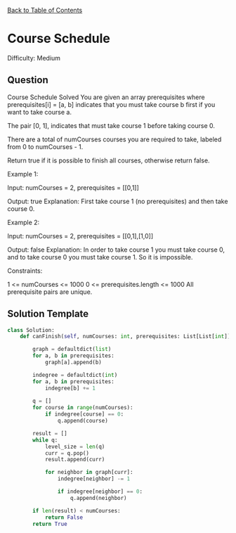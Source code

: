 [Back to Table of Contents](../README.md)

# Course Schedule
Difficulty: Medium

## Question
Course Schedule
Solved 
You are given an array prerequisites where prerequisites[i] = [a, b] indicates that you must take course b first if you want to take course a.

The pair [0, 1], indicates that must take course 1 before taking course 0.

There are a total of numCourses courses you are required to take, labeled from 0 to numCourses - 1.

Return true if it is possible to finish all courses, otherwise return false.

Example 1:

Input: numCourses = 2, prerequisites = [[0,1]]

Output: true
Explanation: First take course 1 (no prerequisites) and then take course 0.

Example 2:

Input: numCourses = 2, prerequisites = [[0,1],[1,0]]

Output: false
Explanation: In order to take course 1 you must take course 0, and to take course 0 you must take course 1. So it is impossible.

Constraints:

1 <= numCourses <= 1000
0 <= prerequisites.length <= 1000
All prerequisite pairs are unique.

## Solution Template
```python
class Solution:
    def canFinish(self, numCourses: int, prerequisites: List[List[int]]) -> bool:

        graph = defaultdict(list)
        for a, b in prerequisites:
            graph[a].append(b)

        indegree = defaultdict(int)
        for a, b in prerequisites:
            indegree[b] += 1
        
        q = []
        for course in range(numCourses):
            if indegree[course] == 0:
                q.append(course)

        result = []
        while q:
            level_size = len(q)
            curr = q.pop()
            result.append(curr)

            for neighbor in graph[curr]:
                indegree[neighbor] -= 1

                if indegree[neighbor] == 0:
                    q.append(neighbor)

        if len(result) < numCourses:
            return False
        return True
        
```
